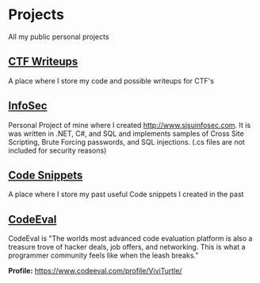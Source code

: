Projects
===========

All my public personal projects

[CTF Writeups](http://blackmagicexploits.com/)
-----------
A place where I store my code and possible writeups for CTF's


[InfoSec](https://github.com/ViviTurtle/SJSU-InfoSec-Club-Website)
-----------
Personal Project of mine where I created http://www.sjsuinfosec.com. It is was written in .NET, C#, and SQL and implements samples of Cross Site Scripting, Brute Forcing passwords, and SQL injections. (.cs files are not included for security reasons)


[Code Snippets](Code-Snippets)
-----------
A place where I store my past useful Code snippets I created in the past


[CodeEval](CodeEval)
-----------
CodeEval is "The worlds most advanced code evaluation platform is also a treasure trove of hacker deals, job offers, and networking. This is what a programmer community feels like when the leash breaks."

**Profile:** https://www.codeeval.com/profile/ViviTurtle/





